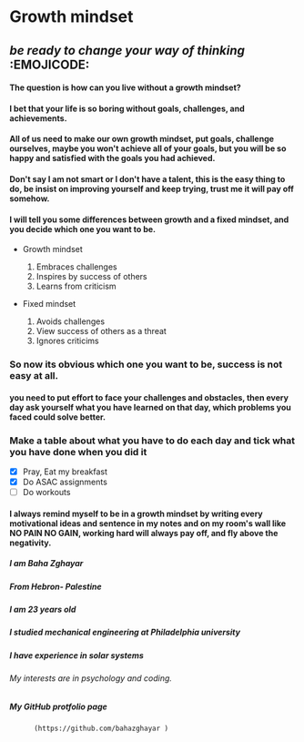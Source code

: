 # **Growth mindset**
## *be ready to change your way of thinking* :EMOJICODE:

#### The question is how can you live without a growth mindset? 
#### I bet that your life is so boring without goals, challenges, and achievements. 
#### All of us need to make our own growth mindset, put goals, challenge ourselves, maybe you won't achieve all of your goals, but you will be so happy and satisfied with the goals you had achieved. 
#### Don't say I am not smart or I don't have a talent, this is the easy thing to do, be insist on improving yourself and keep trying, trust me it will pay off somehow. 

#### I will tell you some differences between growth and a fixed mindset, and you decide which one you want to be. 

- Growth mindset 
    1. Embraces challenges 
    2. Inspires by success of others  
    3. Learns from criticism 
    
- Fixed mindset 
    1. Avoids challenges 
    2. View success of others as a threat 
    3. Ignores criticims 
    

### So now its obvious which one you want to be, success is not easy at all. 

#### you need to put effort to face your challenges and obstacles, then every day ask yourself what you have learned on that day, which problems you faced could solve better.

### Make a table about what you have to do each day and tick what you have done when you did it 

  - [x] Pray, Eat my breakfast 
  - [x] Do ASAC assignments 
  - [ ] Do workouts 

#### I always remind myself to be in a growth mindset by writing every motivational ideas and sentence in my notes and on my room's wall like NO PAIN NO GAIN,  working hard will always pay off, and fly above the negativity. 



##### I am Baha Zghayar
##### From Hebron- Palestine
##### I am 23 years old
##### I studied mechanical engineering at Philadelphia university
##### I have experience in solar systems
###### My interests are in psychology and coding.

##### My GitHub protfolio page 
          (https://github.com/bahazghayar )

